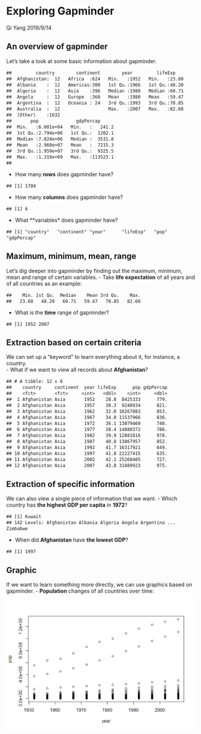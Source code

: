 Exploring Gapminder
================
Qi Yang
2019/9/14

## An overview of gapminder

Let’s take a look at some basic information about gapminder.

    ##         country        continent        year         lifeExp     
    ##  Afghanistan:  12   Africa  :624   Min.   :1952   Min.   :23.60  
    ##  Albania    :  12   Americas:300   1st Qu.:1966   1st Qu.:48.20  
    ##  Algeria    :  12   Asia    :396   Median :1980   Median :60.71  
    ##  Angola     :  12   Europe  :360   Mean   :1980   Mean   :59.47  
    ##  Argentina  :  12   Oceania : 24   3rd Qu.:1993   3rd Qu.:70.85  
    ##  Australia  :  12                  Max.   :2007   Max.   :82.60  
    ##  (Other)    :1632                                                
    ##       pop              gdpPercap       
    ##  Min.   :6.001e+04   Min.   :   241.2  
    ##  1st Qu.:2.794e+06   1st Qu.:  1202.1  
    ##  Median :7.024e+06   Median :  3531.8  
    ##  Mean   :2.960e+07   Mean   :  7215.3  
    ##  3rd Qu.:1.959e+07   3rd Qu.:  9325.5  
    ##  Max.   :1.319e+09   Max.   :113523.1  
    ## 

  - How many **rows** does gapminder have?

<!-- end list -->

    ## [1] 1704

  - How many **columns** does gapminder have?

<!-- end list -->

    ## [1] 6

  - What \*\*variables\* does gapminder have?

<!-- end list -->

    ## [1] "country"   "continent" "year"      "lifeExp"   "pop"       "gdpPercap"

## Maximum, minimum, mean, range

Let’s dig deeper into gapminder by finding out the maximum, minimum,
mean and range of certain variables. - Take **life expectation** of all
years and of all countries as an example:

    ##    Min. 1st Qu.  Median    Mean 3rd Qu.    Max. 
    ##   23.60   48.20   60.71   59.47   70.85   82.60

  - What is the **time** range of gapminder?

<!-- end list -->

    ## [1] 1952 2007

## Extraction based on certain criteria

We can set up a “keyword” to learn everything about it, for instance, a
country.  
\- What if we want to view all records about **Afghanistan**?

    ## # A tibble: 12 x 6
    ##    country     continent  year lifeExp      pop gdpPercap
    ##    <fct>       <fct>     <int>   <dbl>    <int>     <dbl>
    ##  1 Afghanistan Asia       1952    28.8  8425333      779.
    ##  2 Afghanistan Asia       1957    30.3  9240934      821.
    ##  3 Afghanistan Asia       1962    32.0 10267083      853.
    ##  4 Afghanistan Asia       1967    34.0 11537966      836.
    ##  5 Afghanistan Asia       1972    36.1 13079460      740.
    ##  6 Afghanistan Asia       1977    38.4 14880372      786.
    ##  7 Afghanistan Asia       1982    39.9 12881816      978.
    ##  8 Afghanistan Asia       1987    40.8 13867957      852.
    ##  9 Afghanistan Asia       1992    41.7 16317921      649.
    ## 10 Afghanistan Asia       1997    41.8 22227415      635.
    ## 11 Afghanistan Asia       2002    42.1 25268405      727.
    ## 12 Afghanistan Asia       2007    43.8 31889923      975.

## Extraction of specific information

We can also view a single piece of information that we want. - Which
country has **the highest GDP per capita** in **1972**?

    ## [1] Kuwait
    ## 142 Levels: Afghanistan Albania Algeria Angola Argentina ... Zimbabwe

  - When did **Afghanistan** have **the lowest GDP**?

<!-- end list -->

    ## [1] 1997

## Graphic

If we want to learn something more directly, we can use graphics based
on gapminder. - **Population** changes of all countries over time:  
![](hw01_gapminder_files/figure-gfm/unnamed-chunk-11-1.png)<!-- -->
